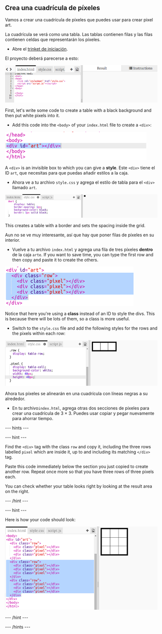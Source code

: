 ## Crea una cuadrícula de píxeles

Vamos a crear una cuadrícula de píxeles que puedes usar para crear pixel art.

La cuadrícula se verá como una tabla. Las tablas contienen filas y las filas contienen celdas que representarán los píxeles.

+ Abre el [trinket de iniciación](http://jumpto.cc/web-pixel).

El proyecto deberá parecerse a esto:

![captura de pantalla](images/pixel-starter.png)

First, let's write some code to create a table with a black background and then put white pixels into it.

+ Add this code into the `<body>` of your `index.html` file to create a `<div>`:

![captura de pantalla](images/pixel-art-art.png)

A `<div>` is an invisible box to which you can give a **style**. Este `<div>` tiene el ID `art`, que necesitas para que puedas añadir estilos a la caja.

+ Ahora ve a tu archivo `style.css` y agrega el estilo de tabla para el `<div>` llamado `art`.

![captura de pantalla](images/pixel-art-style.png)

This creates a table with a border and sets the spacing inside the grid.

Aun no se ve muy interesante, así que hay que poner filas de píxeles en su interior.

+ Vuelve a tu archivo `index.html` y agrega una fila de tres píxeles **dentro** de la caja `arte`. If you want to save time, you can type the first row and then copy and paste it to create the others.

![screenshot](images/pixel-art-row.png)

Notice that here you're using a **class** instead of an ID to style the divs. This is because there will be lots of them, so a class is more useful.

+ Switch to the `style.css` file and add the following styles for the rows and the pixels within each row:

![screenshot](images/pixel-art-row-style.png)

Ahora tus píxeles se alinearán en una cuadrícula con líneas negras a su alrededor.

+ En tu archivo` index.html `, agrega otras dos secciones de píxeles para crear una cuadrícula de 3 × 3. Puedes usar copiar y pegar nuevamente para ahorrar tiempo.

\--- hints \---

\--- hint \---

Find the `<div>` tag with the class `row` and copy it, including the three rows labelled `pixel` which are inside it, up to and including its matching `</div>` tag.

Paste this code immediately below the section you just copied to create another row. Repeat once more so that you have three rows of three pixels each.

You can check whether your table looks right by looking at the result area on the right.

\--- /hint \---

\--- hint \---

Here is how your code should look:

![screenshot](images/pixel-art-grid-3.png)

\--- /hint \---

\--- /hints \---